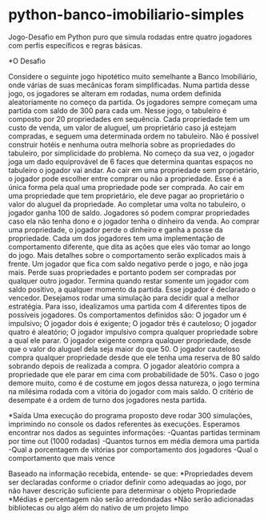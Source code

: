# python-banco-imobiliario-simples
Jogo-Desafio em Python puro que simula rodadas entre quatro jogadores com perfis específicos e regras básicas.

*O Desafio

Considere o seguinte jogo hipotético muito semelhante a Banco Imobiliário, onde várias de suas mecânicas
foram simplificadas. Numa partida desse jogo, os jogadores se alteram em rodadas, numa ordem definida
aleatoriamente no começo da partida. Os jogadores sempre começam uma partida com saldo de 300 para
cada um.
Nesse jogo, o tabuleiro é composto por 20 propriedades em sequência. Cada propriedade tem um custo de
venda, um valor de aluguel, um proprietário caso já estejam compradas, e seguem uma determinada ordem no
tabuleiro. Não é possível construir hotéis e nenhuma outra melhoria sobre as propriedades do tabuleiro, por
simplicidade do problema.
No começo da sua vez, o jogador joga um dado equiprovável de 6 faces que determina quantas espaços no
tabuleiro o jogador vai andar.
Ao cair em uma propriedade sem proprietário, o jogador pode escolher entre comprar ou não a
propriedade. Esse é a única forma pela qual uma propriedade pode ser comprada.
Ao cair em uma propriedade que tem proprietário, ele deve pagar ao proprietário o valor do aluguel da
propriedade.
Ao completar uma volta no tabuleiro, o jogador ganha 100 de saldo.
Jogadores só podem comprar propriedades caso ela não tenha dono e o jogador tenha o dinheiro da venda.
Ao comprar uma propriedade, o jogador perde o dinheiro e ganha a posse da propriedade.
Cada um dos jogadores tem uma implementação de comportamento diferente, que dita as ações que eles
vão tomar ao longo do jogo. Mais detalhes sobre o comportamento serão explicados mais à frente.
Um jogador que fica com saldo negativo perde o jogo, e não joga mais. Perde suas propriedades e portanto
podem ser compradas por qualquer outro jogador.
Termina quando restar somente um jogador com saldo positivo, a qualquer momento da partida. Esse jogador
é declarado o vencedor.
Desejamos rodar uma simulação para decidir qual a melhor estratégia. Para isso, idealizamos uma partida
com 4 diferentes tipos de possíveis jogadores. Os comportamentos definidos são:
O jogador um é impulsivo;
O jogador dois é exigente;
O jogador três é cauteloso;
O jogador quatro é aleatório;
O jogador impulsivo compra qualquer propriedade sobre a qual ele parar.
O jogador exigente compra qualquer propriedade, desde que o valor do aluguel dela seja maior do que 50.
O jogador cauteloso compra qualquer propriedade desde que ele tenha uma reserva de 80 saldo sobrando
depois de realizada a compra.
O jogador aleatório compra a propriedade que ele parar em cima com probabilidade de 50%.
Caso o jogo demore muito, como é de costume em jogos dessa natureza, o jogo termina na milésima rodada
com a vitória do jogador com mais saldo. O critério de desempate é a ordem de turno dos jogadores nesta
partida.

*Saída
Uma execução do programa proposto deve rodar 300 simulações, imprimindo no console os dados referentes
às execuções. Esperamos encontrar nos dados as seguintes informações:
-Quantas partidas terminam por time out (1000 rodadas)
-Quantos turnos em média demora uma partida
-Qual a porcentagem de vitórias por comportamento dos jogadores
-Qual o comportamento que mais vence

Baseado na informação recebida, entende- se que:
*Propriedades devem ser declaradas conforme o criador definir como adequadas ao jogo, por não haver descrição suficiente para determinar o objeto Propriedade
*Médias e percentagem não serão arredondadas
*Não serão adicionadas bibliotecas ou algo além do nativo de um projeto limpo
